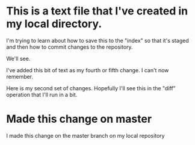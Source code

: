 This is a text file that I've created in my local directory.
======================================================================



I'm trying to learn about how to save this to the "index" so that it's staged and then how to commit changes to the repository.

We'll see.

I've added this bit of text as my fourth or fifth change.  I can't now remember.

Here is my second set of changes.  Hopefully I'll see this in the "diff" operation that
I'll run in a bit.

Made this change on master
============================
I made this change on the master branch on my local repository